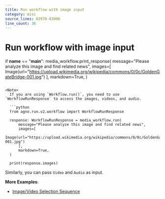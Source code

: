 ```yaml
---
title: Run workflow with image input
category: misc
source_lines: 82970-83006
line_count: 36
---
```


# Run workflow with image input
if __name__ == "__main__":
    media_workflow.print_response(
        message="Please analyze this image and find related news",
        images=[
            Image(url="https://upload.wikimedia.org/wikipedia/commons/0/0c/GoldenGateBridge-001.jpg")
        ],
        markdown=True,
    )
```

<Note>
  If you are using `Workflow.run()`, you need to use `WorkflowRunResponse` to access the images, videos, and audio.

  ```python
  from agno.run.v2.workflow import WorkflowRunResponse

  response: WorkflowRunResponse = media_workflow.run(
      message="Please analyze this image and find related news",
      images=[
          Image(url="https://upload.wikimedia.org/wikipedia/commons/0/0c/GoldenGateBridge-001.jpg")
      ],
      markdown=True,
  )

  print(response.images)
  ```
</Note>

Similarly, you can pass `Video` and `Audio` as input.

**More Examples**:

* [Image/Video Selection Sequence](/examples/workflows_2/05-workflows-conditional-branching/selector_for_image_video_generation_pipelines)


